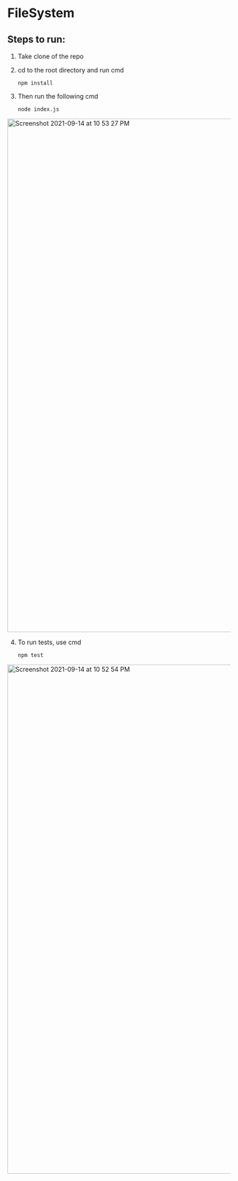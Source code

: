 # FileSystem
## Steps to run:
1. Take clone of the repo
2. cd to the root directory and run cmd

     ```npm install```
3. Then run the following cmd

     ```node index.js```
     
<img width="1157" alt="Screenshot 2021-09-14 at 10 53 27 PM" src="https://user-images.githubusercontent.com/10414338/133304723-ec9de6b3-2109-419b-bdce-45c284a90555.png">



4. To run tests, use cmd

     ```npm test```
     
<img width="1147" alt="Screenshot 2021-09-14 at 10 52 54 PM" src="https://user-images.githubusercontent.com/10414338/133304746-311c7b0e-bb1f-42e9-a427-11ee1d727810.png">
